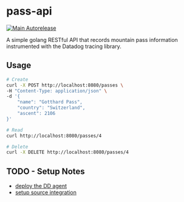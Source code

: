 # pass-api 
[![Main Autorelease](https://github.com/johnbailye/sdlc-gitops-sample-stack/actions/workflows/main-autorelease.yaml/badge.svg)](https://github.com/johnbailye/sdlc-gitops-sample-stack/actions/workflows/main-autorelease.yaml)

A simple golang RESTful API that records mountain pass information instrumented with the Datadog tracing library.

## Usage
```bash
# Create 
curl -X POST http://localhost:8080/passes \
-H "Content-Type: application/json" \
-d '{
    "name": "Gotthard Pass",
    "country": "Switzerland",
    "ascent": 2106
}'

# Read
curl http://localhost:8080/passes/4

# Delete
curl -X DELETE http://localhost:8080/passes/4

```

## TODO - Setup Notes
* [deploy the DD agent](TODO)
* [setup source integration](https://docs.datadoghq.com/integrations/guide/source-code-integration/?tab=go)